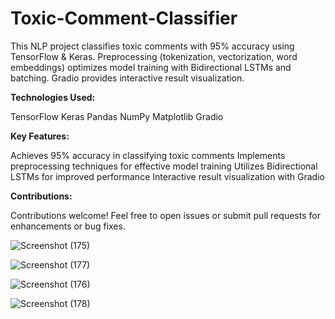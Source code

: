 # Toxic-Comment-Classifier
This NLP project classifies toxic comments with 95% accuracy using TensorFlow &amp; Keras. Preprocessing (tokenization, vectorization, word embeddings) optimizes model training with Bidirectional LSTMs and batching. Gradio provides interactive result visualization.

**Technologies Used:**

TensorFlow
Keras
Pandas
NumPy
Matplotlib
Gradio

**Key Features:**

Achieves 95% accuracy in classifying toxic comments
Implements preprocessing techniques for effective model training
Utilizes Bidirectional LSTMs for improved performance
Interactive result visualization with Gradio

**Contributions:**

Contributions welcome! Feel free to open issues or submit pull requests for enhancements or bug fixes.

![Screenshot (175)](https://github.com/arjunk3x/Toxic-Comment-Classifier/assets/147756161/ad63a05b-ffc7-4b12-a77a-1f099e59c9b6)

![Screenshot (177)](https://github.com/arjunk3x/Toxic-Comment-Classifier/assets/147756161/6abd6253-4ffe-432e-9ce2-12f492448b08)

![Screenshot (176)](https://github.com/arjunk3x/Toxic-Comment-Classifier/assets/147756161/e8bbd9c3-d06c-423c-b50d-4561e04686db)

![Screenshot (178)](https://github.com/arjunk3x/Toxic-Comment-Classifier/assets/147756161/b5d08118-8d9c-498b-8a5c-f363fceefd77)



